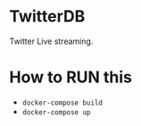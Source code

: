# TwitterDB
Twitter Live streaming.

# How to RUN this
- `docker-compose build`
- `docker-compose up`

